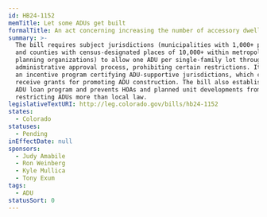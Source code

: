 ```yaml
---
id: HB24-1152
memTitle: Let some ADUs get built
formalTitle: An act concerning increasing the number of accessory dwelling units.
summary: >-
  The bill requires subject jurisdictions (municipalities with 1,000+ population
  and counties with census-designated places of 10,000+ within metropolitan
  planning organizations) to allow one ADU per single-family lot through an
  administrative approval process, prohibiting certain restrictions. It creates
  an incentive program certifying ADU-supportive jurisdictions, which can
  receive grants for promoting ADU construction. The bill also establishes an
  ADU loan program and prevents HOAs and planned unit developments from
  restricting ADUs more than local law.
legislativeTextURI: http://leg.colorado.gov/bills/hb24-1152
states:
  - Colorado
statuses:
  - Pending
inEffectDate: null
sponsors:
  - Judy Amabile
  - Ron Weinberg
  - Kyle Mullica
  - Tony Exum
tags:
  - ADU
statusSort: 0
---
```

